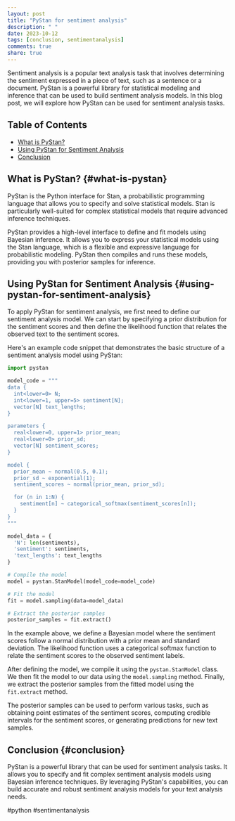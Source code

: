 ```yaml
---
layout: post
title: "PyStan for sentiment analysis"
description: " "
date: 2023-10-12
tags: [conclusion, sentimentanalysis]
comments: true
share: true
---
```


Sentiment analysis is a popular text analysis task that involves determining the sentiment expressed in a piece of text, such as a sentence or a document. PyStan is a powerful library for statistical modeling and inference that can be used to build sentiment analysis models. In this blog post, we will explore how PyStan can be used for sentiment analysis tasks.

## Table of Contents
- [What is PyStan?](#what-is-pystan)
- [Using PyStan for Sentiment Analysis](#using-pystan-for-sentiment-analysis)
- [Conclusion](#conclusion)

## What is PyStan? {#what-is-pystan}
PyStan is the Python interface for Stan, a probabilistic programming language that allows you to specify and solve statistical models. Stan is particularly well-suited for complex statistical models that require advanced inference techniques.

PyStan provides a high-level interface to define and fit models using Bayesian inference. It allows you to express your statistical models using the Stan language, which is a flexible and expressive language for probabilistic modeling. PyStan then compiles and runs these models, providing you with posterior samples for inference.

## Using PyStan for Sentiment Analysis {#using-pystan-for-sentiment-analysis}
To apply PyStan for sentiment analysis, we first need to define our sentiment analysis model. We can start by specifying a prior distribution for the sentiment scores and then define the likelihood function that relates the observed text to the sentiment scores.

Here's an example code snippet that demonstrates the basic structure of a sentiment analysis model using PyStan:

```python
import pystan

model_code = """
data {
  int<lower=0> N;
  int<lower=1, upper=5> sentiment[N];
  vector[N] text_lengths;
}

parameters {
  real<lower=0, upper=1> prior_mean;
  real<lower=0> prior_sd;
  vector[N] sentiment_scores;
}

model {
  prior_mean ~ normal(0.5, 0.1);
  prior_sd ~ exponential(1);
  sentiment_scores ~ normal(prior_mean, prior_sd);

  for (n in 1:N) {
    sentiment[n] ~ categorical_softmax(sentiment_scores[n]);
  }
}
"""

model_data = {
  'N': len(sentiments),
  'sentiment': sentiments,
  'text_lengths': text_lengths
}

# Compile the model
model = pystan.StanModel(model_code=model_code)

# Fit the model
fit = model.sampling(data=model_data)

# Extract the posterior samples
posterior_samples = fit.extract()
```

In the example above, we define a Bayesian model where the sentiment scores follow a normal distribution with a prior mean and standard deviation. The likelihood function uses a categorical softmax function to relate the sentiment scores to the observed sentiment labels.

After defining the model, we compile it using the `pystan.StanModel` class. We then fit the model to our data using the `model.sampling` method. Finally, we extract the posterior samples from the fitted model using the `fit.extract` method.

The posterior samples can be used to perform various tasks, such as obtaining point estimates of the sentiment scores, computing credible intervals for the sentiment scores, or generating predictions for new text samples.

## Conclusion {#conclusion}
PyStan is a powerful library that can be used for sentiment analysis tasks. It allows you to specify and fit complex sentiment analysis models using Bayesian inference techniques. By leveraging PyStan's capabilities, you can build accurate and robust sentiment analysis models for your text analysis needs.

#python #sentimentanalysis